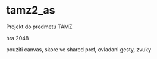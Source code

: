 # tamz2_as


Projekt do predmetu TAMZ

hra 2048

pouziti canvas, skore ve shared pref, ovladani gesty, zvuky
